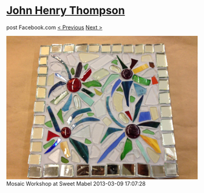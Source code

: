 # [John Henry Thompson](../README.md)
post Facebook.com
[< Previous](2013-03-09-6.md) [Next >](2013-03-09-8.md)

[![](../media/2013-03-09/Mosaic-Workshop-at-Sweet-Mabel-6.jpg)](../README.md)
Mosaic Workshop at Sweet Mabel
2013-03-09 17:07:28